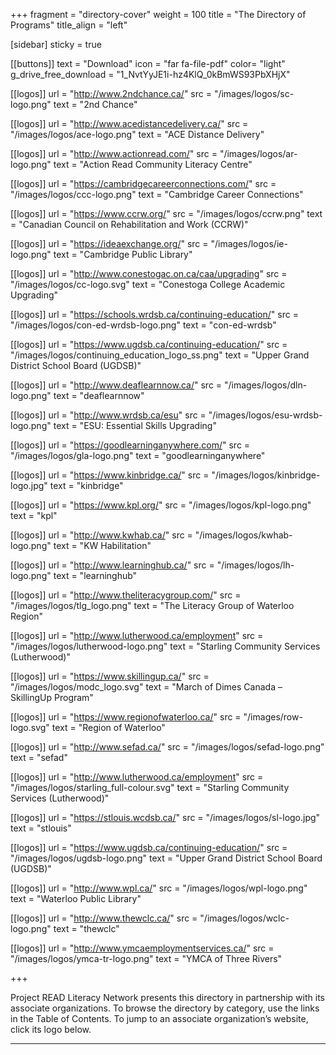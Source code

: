 +++
fragment = "directory-cover"
weight = 100
title = "The Directory of Programs"
title_align = "left"

[sidebar]
  sticky = true
  
[[buttons]]
  text = "Download"
  icon = "far fa-file-pdf"
  color= "light"
  g_drive_free_download = "1_NvtYyJE1i-hz4KlQ_0kBmWS93PbXHjX"
  
[[logos]]
  url = "http://www.2ndchance.ca/"
  src = "/images/logos/sc-logo.png"
  text = "2nd Chance"
  
[[logos]]
  url = "http://www.acedistancedelivery.ca/"
  src = "/images/logos/ace-logo.png"
  text = "ACE Distance Delivery"  

[[logos]]
  url = "http://www.actionread.com/"
  src = "/images/logos/ar-logo.png"
  text = "Action Read Community Literacy Centre"

[[logos]]
  url = "https://cambridgecareerconnections.com/"
  src = "/images/logos/ccc-logo.png"
  text = "Cambridge Career Connections"
  
[[logos]]
  url = "https://www.ccrw.org/"
  src = "/images/logos/ccrw.png"
  text = "Canadian Council on Rehabilitation and Work (CCRW)"
  
[[logos]]
  url = "https://ideaexchange.org/"
  src = "/images/logos/ie-logo.png"
  text = "Cambridge Public Library" 

[[logos]]
  url = "http://www.conestogac.on.ca/caa/upgrading"
  src = "/images/logos/cc-logo.svg"
  text = "Conestoga College Academic Upgrading"

[[logos]]
  url = "https://schools.wrdsb.ca/continuing-education/"
  src = "/images/logos/con-ed-wrdsb-logo.png"
  text = "con-ed-wrdsb"  
  
[[logos]]
  url = "https://www.ugdsb.ca/continuing-education/"
  src = "/images/logos/continuing_education_logo_ss.png"
  text = "Upper Grand District School Board (UGDSB)"
  
[[logos]]
  url = "http://www.deaflearnnow.ca/"
  src = "/images/logos/dln-logo.png"
  text = "deaflearnnow"  

[[logos]]
  url = "http://www.wrdsb.ca/esu"
  src = "/images/logos/esu-wrdsb-logo.png"
  text = "ESU: Essential Skills Upgrading"
   
[[logos]]
  url = "https://goodlearninganywhere.com/"
  src = "/images/logos/gla-logo.png"
  text = "goodlearninganywhere"  

[[logos]]
  url = "https://www.kinbridge.ca/"
  src = "/images/logos/kinbridge-logo.jpg"
  text = "kinbridge" 

[[logos]]
  url = "https://www.kpl.org/"
  src = "/images/logos/kpl-logo.png"
  text = "kpl" 

[[logos]]
  url = "http://www.kwhab.ca/"
  src = "/images/logos/kwhab-logo.png"
  text = "KW Habilitation"

[[logos]]
  url = "http://www.learninghub.ca/"
  src = "/images/logos/lh-logo.png"
  text = "learninghub"  

[[logos]]
  url = "http://www.theliteracygroup.com/"
  src = "/images/logos/tlg_logo.png"
  text = "The Literacy Group of Waterloo Region"
  
[[logos]]
  url = "http://www.lutherwood.ca/employment"
  src = "/images/logos/lutherwood-logo.png"
  text = "Starling Community Services (Lutherwood)"

[[logos]]
  url = "https://www.skillingup.ca/"
  src = "/images/logos/modc_logo.svg"
  text = "March of Dimes Canada – SkillingUp Program"  
  
[[logos]]
  url = "https://www.regionofwaterloo.ca/"
  src = "/images/row-logo.svg"
  text = "Region of Waterloo"  

[[logos]]
  url = "http://www.sefad.ca/"
  src = "/images/logos/sefad-logo.png"
  text = "sefad"  

[[logos]]
  url = "http://www.lutherwood.ca/employment"
  src = "/images/logos/starling_full-colour.svg"
  text = "Starling Community Services (Lutherwood)"

[[logos]]
  url = "https://stlouis.wcdsb.ca/"
  src = "/images/logos/sl-logo.jpg"
  text = "stlouis"
  
[[logos]]
  url = "https://www.ugdsb.ca/continuing-education/"
  src = "/images/logos/ugdsb-logo.png"
  text = "Upper Grand District School Board (UGDSB)"
  
[[logos]]
  url = "http://www.wpl.ca/"
  src = "/images/logos/wpl-logo.png"
  text = "Waterloo Public Library" 
  
[[logos]]
  url = "http://www.thewclc.ca/"
  src = "/images/logos/wclc-logo.png"
  text = "thewclc"  

[[logos]]
  url = "http://www.ymcaemploymentservices.ca/"
  src = "/images/logos/ymca-tr-logo.png"
  text = "YMCA of Three Rivers" 

+++

Project READ Literacy Network presents this directory in partnership with its associate organizations. To browse the directory by category, use the links in the Table of Contents. To jump to an associate organization’s website, click its logo below. 

***
